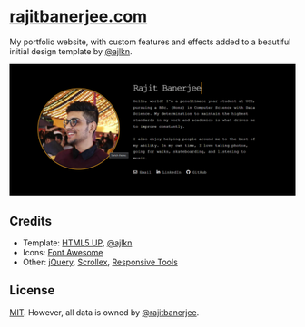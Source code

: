 # [rajitbanerjee.com](https://rajitbanerjee.com)

My portfolio website, with custom features and effects added to a beautiful initial design template by [@ajlkn](https://github.com/ajlkn).

<img src="screenshot.png" width="800">

## Credits

- Template: [HTML5 UP](https://html5up.net), [@ajlkn](https://github.com/ajlkn)
- Icons: [Font Awesome](https://fontawesome.io)
- Other: [jQuery](https://jquery.com), [Scrollex](https://github.com/ajlkn/jquery.scrollex), [Responsive Tools](https://github.com/ajlkn/responsive-tools)

## License

[MIT](./LICENSE). However, all data is owned by [@rajitbanerjee](https://github.com/rajitbanerjee).
